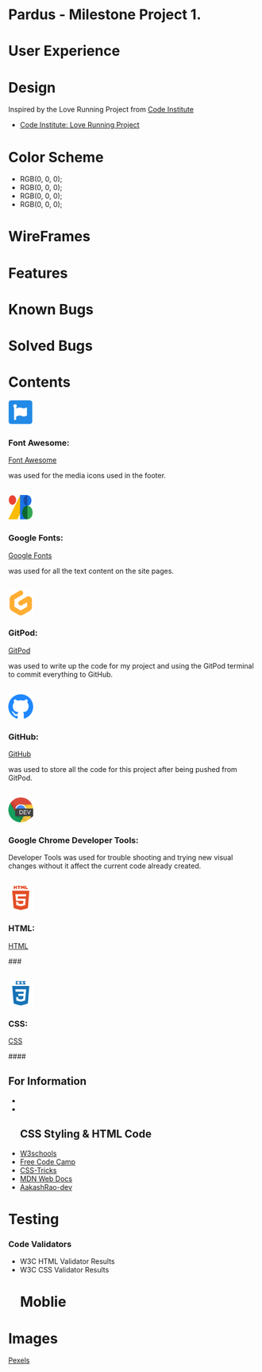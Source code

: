<h1>Pardus - Milestone Project 1.</h1>
<h1>User Experience</h1>
<h1>Design</h1>
<p>Inspired by the Love Running Project from <a href="https://codeinstitute.net/" target="_blank">Code Institute</a>
<ul>
<li><a href="https://learn.codeinstitute.net/courses/course-v1:CodeInstitute+LR101+2021_T1/courseware/4a07c57382724cfda5834497317f24d5/f2db5fd401004fccb43b01a6066a5333/" target="_blank">Code Institute: Love Running Project</a></li>
</ul>
<h1>Color Scheme</h1>
<ul>
<li>RGB(0, 0, 0);</li>
<li>RGB(0, 0, 0);</li>
<li>RGB(0, 0, 0);</li>
<li>RGB(0, 0, 0);</li>
</ul>

<h1>WireFrames</h1>


<h1>Features</h1>


<h1>Known Bugs</h1>


<h1>Solved Bugs</h1>


<h1>Contents</h1>
<img src="assets/images/icons/FontAwesome.png" width="50px" height="50px">
<h3>Font Awesome:</h3>
<a href="https://fontawesome.com/" target="_blank">Font Awesome</a>
<p>was used for the media icons used in the footer.</p><br>

<img src="assets/images/icons/google-fonts.svg" width="50px" height="50px">
<h3>Google Fonts:</h3>
<a href="https://fonts.google.com/" target="_blank">Google Fonts</a>
<p>was used for all the text content on the site pages.</p><br>

<img src="assets/images/icons/Gitpod.svg" width="50px" height="50px">
<h3>GitPod:</h3>
<a href="https://www.gitpod.io/" target="_blank">GitPod</a>
<p>was used to write up the code for my project and using the GitPod terminal to commit everything to GitHub.</p><br>

<img src="assets/images/icons/Github.svg" width="50px" height="50px">
<h3>GitHub:</h3>
<a href="https://github.com/" target="_blank">GitHub</a>
<p>was used to store all the code for this project after being pushed from GitPod.</p><br>

<img src="assets/images/icons/GoogleDevTools.png" width="50px" height="50px" role="img" viewBox="0 0 24 24">
<h3>Google Chrome Developer Tools:</h3>
<p>Developer Tools was used for trouble shooting and trying new visual changes without it affect the current code already created.</p><br>

<img src="assets/images/icons/HTML.svg" width="50px" height="50px">
<h3>HTML:</h3>
<a href="https://en.wikipedia.org/wiki/HTML" target="_blank">HTML</a>
<p>###</p><br>

<img src="assets/images/icons/CSS.svg" width="50px" height="50px">
<h3>CSS:</h3>
<a href="https://en.wikipedia.org/wiki/CSS" target="_blank">CSS</a>
<p>####</p>

<h2>For Information</h2>
<ul>
<li><a href="#"></a></li>
<li><a href="#"></a></li>
<h2>CSS Styling & HTML Code</h2>
<li><a href="https://www.w3schools.com/" target="_blank">W3schools</a></li>
<li><a href="https://www.freecodecamp.org/" target="_blank">Free Code Camp</a></li>
<li><a href="https://css-tricks.com/snippets/css/a-guide-to-flexbox/" target="_blank">CSS-Tricks</a></li>
<li><a href="https://developer.mozilla.org/en-US/docs/Web/HTML/Element/li" target="_blank">MDN Web Docs</a></li>
<li><a href="https://github.com/AakashRao-dev/CSS-Cheatsheets" target="_blank">AakashRao-dev</a></li>
</ul>

<h1>Testing</h1>
<h3>Code Validators</h3>
<ul>
<li>W3C <a>HTML</a> Validator Results</li>
<li>W3C <a>CSS</a> Validator Results</li>
<h1>Moblie</h1>
</ul>

<h1>Images</h1>
<p>
<a href="https://www.pexels.com/" target="_blank">Pexels</a>
</p>